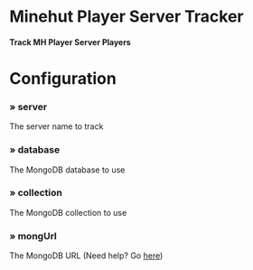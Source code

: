 # Minehut Player Server Tracker
#### Track MH Player Server Players

# Configuration

###  » server
  
  The server name to track

###  » database
  
  The MongoDB database to use
    
###  » collection
  
  The MongoDB collection to use
    
###  » mongUrl

  The MongoDB URL (Need help? Go [here](https://www.mongodb.com/blog/post/quick-start-nodejs-mongodb--how-to-get-connected-to-your-database))
